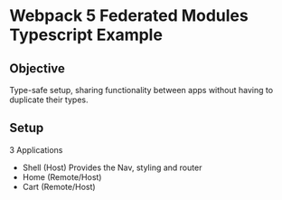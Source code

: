 # Webpack 5 Federated Modules Typescript Example

## Objective

Type-safe setup, sharing functionality between apps without having to duplicate their types.

## Setup

3 Applications

- Shell (Host)
  Provides the Nav, styling and router
- Home (Remote/Host)
- Cart (Remote/Host)
